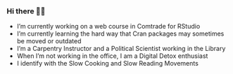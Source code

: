 ### Hi there 👋👋

- I’m currently working on a web course in Comtrade for RStudio
- I’m currently learning the hard way that Cran packages may sometimes be moved or outdated
- I’m a Carpentry Instructor and a Political Scientist working in the Library
- When I’m not working in the office, I am a Digital Detox enthusiast
- I identify with the Slow Cooking and Slow Reading Movements
